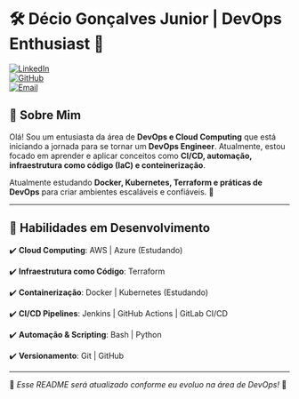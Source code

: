 # 🛠️ Décio Gonçalves Junior | DevOps Enthusiast 🚀

[![LinkedIn](https://img.shields.io/badge/LinkedIn-Perfil-blue?logo=linkedin)](https://www.linkedin.com/in/d%C3%A9cio-gon%C3%A7alves-b674881a3/)  
[![GitHub](https://img.shields.io/badge/GitHub-Perfil-black?logo=github)](https://github.com/dgnnj)  
[![Email](https://img.shields.io/badge/Email-Contato-red?logo=gmail)](deciogoncalvesjr@hotmail.com)  

## 🔹 Sobre Mim  

Olá! Sou um entusiasta da área de **DevOps e Cloud Computing** que está iniciando a jornada para se tornar um **DevOps Engineer**. Atualmente, estou focado em aprender e aplicar conceitos como **CI/CD, automação, infraestrutura como código (IaC) e conteinerização**.

Atualmente estudando **Docker, Kubernetes, Terraform e práticas de DevOps** para criar ambientes escaláveis e confiáveis. 🚀

---

## 🚀 Habilidades em Desenvolvimento

✔️ **Cloud Computing**: AWS | Azure (Estudando)

✔️ **Infraestrutura como Código**: Terraform

✔️ **Containerização**: Docker | Kubernetes (Estudando)

✔️ **CI/CD Pipelines**: Jenkins | GitHub Actions | GitLab CI/CD

✔️ **Automação & Scripting**: Bash | Python

✔️ **Versionamento**: Git | GitHub

---

📌 *Esse README será atualizado conforme eu evoluo na área de DevOps!* 🚀
